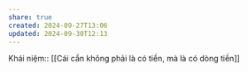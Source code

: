 ```yaml
---
share: true
created: 2024-09-27T13:06
updated: 2024-09-30T12:13
---
```

Khái niệm:: 
[[Cái cần không phải là có tiền, mà là có dòng tiền]]